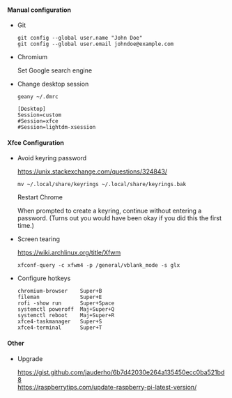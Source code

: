 
#### Manual configuration

- Git
    
    ```
    git config --global user.name "John Doe"
    git config --global user.email johndoe@example.com
    ```

- Chromium
    
    Set Google search engine
    
- Change desktop session

    `geany ~/.dmrc`
    
    ```
    [Desktop]
    Session=custom
    #Session=xfce
    #Session=lightdm-xsession
    ```


#### Xfce Configuration

- Avoid keyring password
    
    https://unix.stackexchange.com/questions/324843/  
    
    `mv ~/.local/share/keyrings ~/.local/share/keyrings.bak`
    
    Restart Chrome
    
    When prompted to create a keyring, continue without entering a password. (Turns out you would have been okay if you did this the first time.)

- Screen tearing
    
    https://wiki.archlinux.org/title/Xfwm  
    
    `xfconf-query -c xfwm4 -p /general/vblank_mode -s glx`

- Configure hotkeys

    ```
    chromium-browser    Super+B
    fileman             Super+E
    rofi -show run      Super+Space
    systemctl poweroff  Maj+Super+Q
    systemctl reboot    Maj+Super+R
    xfce4-taskmanager   Super+S
    xfce4-terminal      Super+T 
    ```

#### Other

- Upgrade
    
    https://gist.github.com/jauderho/6b7d42030e264a135450ecc0ba521bd8  
    https://raspberrytips.com/update-raspberry-pi-latest-version/  



